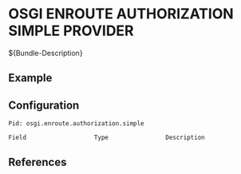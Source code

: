 # OSGI ENROUTE AUTHORIZATION SIMPLE PROVIDER

${Bundle-Description}

## Example

## Configuration

	Pid: osgi.enroute.authorization.simple
	
	Field					Type				Description
		
	
## References

